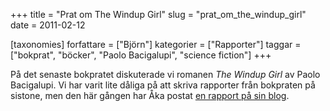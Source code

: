 +++
title = "Prat om The Windup Girl"
slug = "prat_om_the_windup_girl"
date = 2011-02-12

[taxonomies]
forfattare = ["Björn"]
kategorier = ["Rapporter"]
taggar = ["bokprat", "böcker", "Paolo Bacigalupi", "science fiction"]
+++

På det senaste bokpratet diskuterade vi romanen <em>The Windup Girl</em> av Paolo Bacigalupi. Vi har varit lite dåliga på att skriva rapporter från bokpraten på sistone, men den här gången har Åka postat <a href="http://annien.wordpress.com/2011/02/12/hur-komplexa-behover-romanpersoner-vara/">en rapport på sin blog</a>.
